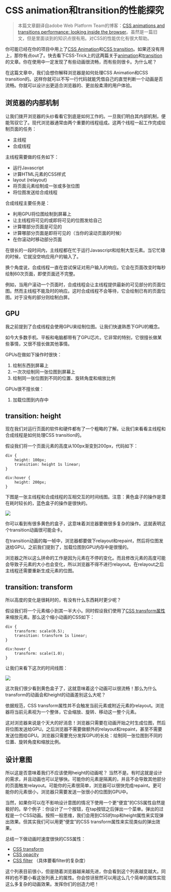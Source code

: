 CSS animation和transition的性能探究
===

> 本篇文章翻译自adobe Web Platform Team的博客：[CSS animations and transitions performance: looking inside the browser](http://blogs.adobe.com/webplatform/2014/03/18/css-animations-and-transitions-performance/)。虽然是一篇旧文，但是里面谈到的知识点很有用。对CSS的性能优化有很大帮助。

你可能已经在你的项目中用上了[CSS Animation](http://www.w3.org/TR/css3-animations/)和[CSS transition](http://www.w3.org/TR/css3-transitions/)。如果还没有用上，那你有点out了。快去看下CSS-Trick上的这两篇关于[animation](http://css-tricks.com/almanac/properties/a/animation/)和[transition](http://css-tricks.com/almanac/properties/t/transition/)的文章。你在使用中一定发现了有些动画很流畅，而有些则很卡。为什么呢？

在这篇文章中，我们会想你解释浏览器是如何处理CSS Animation和CSS transition的。这样你就可以不写一行代码就能凭借自己的直觉判断一个动画是否流畅。你就可以设计出更适合浏览器的、更丝般柔滑的用户体验。

## 浏览器的内部机制

让我们拨开浏览器的头纱看看它到底是如何工作的。一旦我们明白其内部机制，便能驾驭它了。现代浏览器通常由两个重要的线程组成。这两个线程一起工作完成绘制页面的任务：

- 主线程
- 合成线程

主线程需要做的任务如下：

- 运行Javascript
- 计算HTML元素的CSS样式
- layout (relayout)
- 将页面元素绘制成一张或多张位图
- 将位图发送给合成线程

合成线程主要任务是：

- 利用GPU将位图绘制到屏幕上
- 让主线程将可见的或即将可见的位图发给自己
- 计算哪部分页面是可见的
- 计算哪部分页面是即将可见的（当你的滚动页面的时候）
- 在你滚动时移动部分页面

在很长的一段时间内，主线程都在忙于运行Javascript和绘制大型元素。当它忙碌的时候，它就没空响应用户的输入了。

换个角度说，合成线程一直在尝试保证对用户输入的响应。它会在页面改变时每秒绘制60次页面，即使页面还不完整。

例如，当用户滚动一个页面时，合成线程会让主线程提供最新的可见部分的页面位图。然而主线程不能及时的响应。这时合成线程不会等待，它会绘制已有的页面位图。对于没有的部分则绘制白屏。

## GPU

我之前提到了合成线程会使用GPU来绘制位图。让我们快速熟悉下GPU的概念。

如今大多数手机、平板和电脑都带有了GPU芯片。它非常的特别，它很擅长做某些事情，又很不擅长做其他事情。

GPUs在做如下操作时很快：

1. 绘制东西到屏幕上
2. 一次次绘制同一张位图到屏幕上
3. 绘制同一张位图到不同的位置、旋转角度和缩放比例

GPUs很不擅长做：

1. 加载位图到内存中

## transition: height

现在我们对运行页面的软件和硬件都有了一个粗略的了解。让我们来看看主线程和合成线程是如何处理CSS transition的。

假设我们将一个页面元素的高度从100px渐变到200px，代码如下：

    div {
        height: 100px;
        transition: height 1s linear;
    }
     
    div:hover {
        height: 200px;
    }

下图是一张主线程和合成线程的互相交互的时间线图。注意：黄色盒子的操作是潜在耗时较长的，蓝色盒子的操作是很快的。

![](./imgs/18/1.png)

你可以看到有很多黄色的盒子，这意味着浏览器要做很多复杂的操作。这就表明这个transition动画很可能会卡。

在transition动画的每一帧中，浏览器都要做下relayout和repaint，然后将位图发送给GPU。之前我们提到了，加载位图到GPU内存中是很慢的。

浏览器之所以这么拼命的工作是因为元素在不停的变化。而且修改元素的高度可能会导致子元素的大小也会变化，所以浏览器不得不进行relayout。在relayout之后主线程还需要重新生成元素的位图。

## transition: transform

所以高度的变化是很耗时的，有没有什么东西耗时更少呢？

假设我们将一个元素缩小到其一半大小。同时假设我们使用了[CSS transform属性](http://gitlab.baidu.com/help/workflow/workflow.md)来缩放元素。那么这个缩小动画的CSS如下：
    
    div {
        transform: scale(0.5);
        transition: transform 1s linear;
    }
     
    div:hover {
        transform: scale(1.0);
    }

让我们来看下这次的时间线图：

![](./imgs/18/2.png)

这次我们很少看到黄色盒子了，这就意味着这个动画可以很流畅！那么为什么transform的动画会和height的动画差别这么大呢？

依据规范，CSS transform属性并不会触发当前元素或附近元素的relayout。浏览器将当前元素视为一个整体，它会缩放、旋转、移动这一整个元素。

这对浏览器来说是个天大的好消息！浏览器只需要在动画开始之时生成位图，然后将位图发送给GPU。之后浏览器不需要做额外的relayout和repaint，甚至不需要发送位图给GPU。浏览器只需要充分发挥GPU的长处：绘制同一张位图到不同的位置、旋转角度和缩放比例。

## 设计意图

所以这是否意味着我们不应该使用height的动画呢？ 当然不是。有时这就是设计的需求，并且动画也可以足够快。可能你的元素是隔离的，并且不会导致其他部分的页面触发relayout。可能你的元素很简单，浏览器可以很快完成repaint。更可能你的元素很小，浏览器只需要发送一张很小的位图到GPU中。

当然，如果你可以在不影响设计意图的情况下使用一个更“便宜”的CSS属性自然是极好的。举个例子：你设计了一个按钮，在tap按钮之后弹出一个菜单。弹出的过程是一个CSS动画。按照一般思维，我们会用到CSS的top和height属性来实现弹出效果。但其实我们可以用更“便宜”的CSS transform属性来实现类似的弹出效果。

总结一下做动画时速度很快的CSS属性：

- [CSS transform](http://css-tricks.com/almanac/properties/t/transform/)
- [CSS opacity](http://css-tricks.com/almanac/properties/o/opacity/)
- [CSS filter](http://css-tricks.com/almanac/properties/f/filter/) （具体要看filter的复杂度）

这个列表目前很小，但是随着浏览器越来越先进，你会看到这个列表越变越大。同样的也不要小看这张列表上的属性。你会惊讶居然可以用这么几个简单的属性实现这么多复杂的动画效果。发挥你们的创造力吧！


















